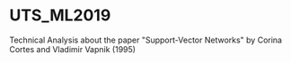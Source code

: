 # UTS_ML2019
 Technical Analysis about the paper "Support-Vector Networks" by Corina Cortes and Vladimir Vapnik (1995)
